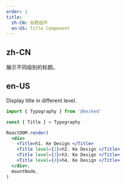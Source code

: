```yaml
---
order: 1
title:
  zh-CN: 标题组件
  en-US: Title Component
---
```


## zh-CN

展示不同级别的标题。

## en-US

Display title in different level.

```jsx
import { Typography } from '@ke/ked'

const { Title } = Typography

ReactDOM.render(
  <div>
    <Title>h1. Ke Design </Title>
    <Title level={2}>h2. Ke Design </Title>
    <Title level={3}>h3. Ke Design </Title>
    <Title level={4}>h4. Ke Design </Title>
  </div>,
  mountNode,
)
```

